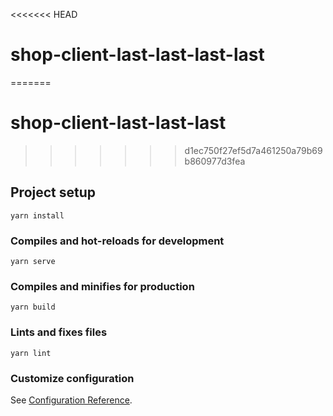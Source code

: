 <<<<<<< HEAD
# shop-client-last-last-last-last
=======
# shop-client-last-last-last
>>>>>>> d1ec750f27ef5d7a461250a79b69b860977d3fea

## Project setup
```
yarn install
```

### Compiles and hot-reloads for development
```
yarn serve
```

### Compiles and minifies for production
```
yarn build
```

### Lints and fixes files
```
yarn lint
```

### Customize configuration
See [Configuration Reference](https://cli.vuejs.org/config/).
